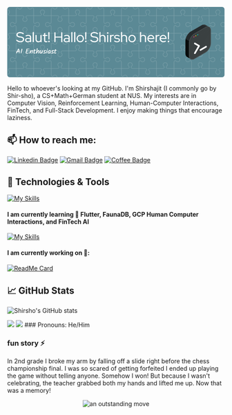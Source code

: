 ![Header](./github-header-image.png)

Hello to whoever's looking at my GitHub. I'm Shirshajit (I commonly go by Shir-sho), a CS+Math+German student at NUS. My interests are in Computer Vision, Reinforcement Learning, Human-Computer Interactions, FinTech, and Full-Stack Development. I enjoy making things that encourage laziness.


## 📫 How to reach me:  
[![Linkedin Badge](https://img.shields.io/badge/-LinkedIn-blue?style=flat-round&logo=Linkedin&logoColor=white&link=https://www.linkedin.com/in/shirshajit)](https://www.linkedin.com/in/shirshajit)
[![Gmail Badge](https://img.shields.io/badge/Gmail-d14836?style=flat-round&logo=Gmail&logoColor=white&link=mailto:shirshajit@gmail.com)](mailto:shirshajit@gmail.com)
[![Coffee Badge](https://img.shields.io/badge/-buymeacoffee-critical?style=flat-round&link=https://www.buymeacoffee.com/shirshajit)](https://www.buymeacoffee.com/shirshajit)



## 🔧 Technologies & Tools
[![My Skills](https://skills.thijs.gg/icons?i=python,dart,pytorch,bash,latex,firebase,git,java&theme=light)](https://skills.thijs.gg)

#### I am currently learning 🌱 Flutter, FaunaDB, GCP Human Computer Interactions, and FinTech AI 
[![My Skills](https://skills.thijs.gg/icons?i=gcp,dart&theme=light)](https://skills.thijs.gg)


#### I am currently working on 🔭:
[![ReadMe Card](https://github-readme-stats.vercel.app/api/pin/?username=YeetAlone&repo=orbital)](https://github.com/YeetAlone/orbital)

## &#x1f4c8; GitHub Stats
![Shirsho's GitHub stats](https://github-readme-stats.vercel.app/api?username=shirsho-12&theme=buefy&show_icons=true)

<img src="https://github-readme-stats.vercel.app/api/top-langs?username=shirsho-12&layout=compact"/>

<img src="https://github-readme-streak-stats.herokuapp.com/?user=shirsho-12"/>
### Pronouns: He/Him

### fun story ⚡
In 2nd grade I broke my arm by falling off a slide right before the chess championship final. I was so scared of getting forfeited I ended up playing the game without telling anyone. Somehow I won! But because I wasn't celebrating, the teacher grabbed both my hands and lifted me up. Now that was a memory!
<p align="center">
<img src="https://i.kym-cdn.com/entries/icons/original/000/027/838/Untitled-1.jpg" alt="an outstanding move" width="600" height="400"/>
</p>
<!--
![an outstanding move](https://i.kym-cdn.com/entries/icons/original/000/027/838/Untitled-1.jpg | width=400px)
**shirsho-12/shirsho-12** is a ✨ _special_ ✨ repository because its `README.md` (this file) appears on your GitHub profile.

Here are some ideas to get you started:

- 🔭 I’m currently working on Smart Glasses AI with the NUS Human-Computer Interaction Lab
- 🌱 I’m currently learning Flutter, FaunaDB, Human Computer Interactions, and FinTech AI
- 👯 I’m looking to collaborate on any and all hackathons
- 🤔 I’m looking for help with the intricacies of Flutter
- 💬 Ask me about Chess, Coding, Table Tennis, or just anything you feel like

- 😄 Pronouns: He/Him
- ⚡ Fun fact: ...
-->
